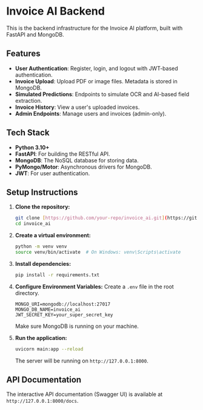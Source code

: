 # Invoice AI Backend

This is the backend infrastructure for the Invoice AI platform, built with FastAPI and MongoDB.

## Features
- **User Authentication**: Register, login, and logout with JWT-based authentication.
- **Invoice Upload**: Upload PDF or image files. Metadata is stored in MongoDB.
- **Simulated Predictions**: Endpoints to simulate OCR and AI-based field extraction.
- **Invoice History**: View a user's uploaded invoices.
- **Admin Endpoints**: Manage users and invoices (admin-only).

## Tech Stack
- **Python 3.10+**
- **FastAPI**: For building the RESTful API.
- **MongoDB**: The NoSQL database for storing data.
- **PyMongo/Motor**: Asynchronous drivers for MongoDB.
- **JWT**: For user authentication.

## Setup Instructions

1.  **Clone the repository:**
    ```bash
    git clone [https://github.com/your-repo/invoice_ai.git](https://github.com/your-repo/invoice_ai.git)
    cd invoice_ai
    ```

2.  **Create a virtual environment:**
    ```bash
    python -m venv venv
    source venv/bin/activate  # On Windows: venv\Scripts\activate
    ```

3.  **Install dependencies:**
    ```bash
    pip install -r requirements.txt
    ```

4.  **Configure Environment Variables:**
    Create a `.env` file in the root directory.
    ```
    MONGO_URI=mongodb://localhost:27017
    MONGO_DB_NAME=invoice_ai
    JWT_SECRET_KEY=your_super_secret_key
    ```
    Make sure MongoDB is running on your machine.

5.  **Run the application:**
    ```bash
    uvicorn main:app --reload
    ```
    The server will be running on `http://127.0.0.1:8000`.

## API Documentation
The interactive API documentation (Swagger UI) is available at `http://127.0.0.1:8000/docs`.